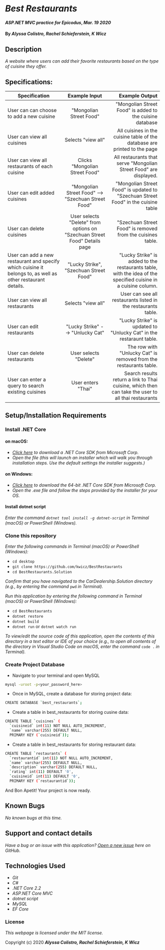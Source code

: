 # _Best Restaurants_

#### _ASP.NET MVC practice for Epicodus_, _Mar. 19 2020_

#### By _**Alyssa Colistro, Rachel Schieferstein, K Wicz**_

## Description

_A website where users can add their favorite restaurants based on the type of cuisine they offer._

## Specifications:

| Specification | Example Input | Example Output |
| ------------- |:-------------:| -------------------:|
|User can can choose to add a new cuisine| "Mongolian Street Food"| "Mongolian Street Food" is added to the cuisine database|
|User can view all cuisines|Selects "view all"|All cuisines in the cuisine table of the database are printed to the page|
|User can view all restaurants of each cuisine|Clicks "Mongolian Street Food"|All restaurants that serve "Mongolian Street Food" are displayed.|
|User can edit added cuisines|"Mongolian Street Food" --> "Szechuan Street Food"|"Mongolian Street Food" is updated to "Szechuan Street Food" in the cuisine table|
|User can delete cuisines|User selects "Delete" from options on "Szechuan Street Food" Details page|"Szechuan Street Food" is removed from the cuisines table.|
|User can add a new restaurant and specify which cuisine it belongs to, as well as other restaurant details.|"Lucky Strike", "Szechuan Street Food"|"Lucky Strike" is added to the restaurants table, with the idea of the specified cuisine in a cuisine column.|
|User can view all restaurants|Selects "view all"|User can see all restaurants listed in the restaurants table.|
|User can edit restaurants|"Lucky Strike" --> "Unlucky Cat"|"Lucky Strike" is updated to "Unlucky Cat" in the restaraunt table.|
|User can delete restaurants|User selects "Delete"|The row with "Unlucky Cat" is removed from the restaurants table.|
|User can enter a query to search existing cuisines |User enters "Thai"| Search results return a link to Thai cuisine, which then can take the user to all thai restaurants |


## Setup/Installation Requirements

### Install .NET Core

#### on macOS:
* _[Click here](https://dotnet.microsoft.com/download/thank-you/dotnet-sdk-2.2.106-macos-x64-installer) to download a .NET Core SDK from Microsoft Corp._
* _Open the file (this will launch an installer which will walk you through installation steps. Use the default settings the installer suggests.)_

#### on Windows:
* _[Click here](https://dotnet.microsoft.com/download/thank-you/dotnet-sdk-2.2.203-windows-x64-installer) to download the 64-bit .NET Core SDK from Microsoft Corp._
* _Open the .exe file and follow the steps provided by the installer for your OS._

#### Install dotnet script
_Enter the command ``dotnet tool install -g dotnet-script`` in Terminal (macOS) or PowerShell (Windows)._

### Clone this repository

_Enter the following commands in Terminal (macOS) or PowerShell (Windows):_
* ``cd desktop``
* ``git clone https://github.com/kwicz/BestRestaurants``
* ``cd BestRestaurants.Solution``

_Confirm that you have navigated to the CarDealership.Solution directory (e.g., by entering the command_ ``pwd`` _in Terminal)._

_Run this application by entering the following command in Terminal (macOS) or PowerShell (Windows):_
* ``cd BestRestaurants``
* ``dotnet restore``
* ``dotnet build``
* ``dotnet run`` or ``dotnet watch run``


_To view/edit the source code of this application, open the contents of this directory in a text editor or IDE of your choice (e.g., to open all contents of the directory in Visual Studio Code on macOS, enter the command_ ``code .`` _in Terminal)._

### Create Project Database
* Navigate to your terminal and open MySQL
```sh
mysql -uroot -p<your_password_here>
```
* Once in MySQL, create a database for storing project data:
```sh
CREATE DATABASE `best_restaurants`;
```
* Create a table in best_restaurants for storing cusine data:
```sh
CREATE TABLE `cuisines` (
  `cuisineid` int(11) NOT NULL AUTO_INCREMENT,
  `name` varchar(255) DEFAULT NULL,
  PRIMARY KEY (`cuisineid`));
```
* Create a table in best_restaurants for storing restaurant data:
```sh
CREATE TABLE `restaurants` (
  `restaurantid` int(11) NOT NULL AUTO_INCREMENT,
  `name` varchar(255) DEFAULT NULL,
  `description` varchar(255) DEFAULT NULL,
  `rating` int(11) DEFAULT '0',
  `cuisineid` int(11) DEFAULT '0',
  PRIMARY KEY (`restaurantid`));
```

And Bon Apetit! Your project is now ready.

## Known Bugs

_No known bugs at this time._

## Support and contact details

_Have a bug or an issue with this application? [Open a new issue](https://github.com/kwicz/bestrestaurants/issues) here on GitHub._

## Technologies Used
* _Git_
* _C#_
* _.NET Core 2.2_
* _ASP.NET Core MVC_
* _dotnet script_
* _MySQL_
* _EF Core_

### License

*This webpage is licensed under the MIT license.*

Copyright (c) 2020 **_Alyssa Colistro, Rachel Schieferstein, K Wicz_**
